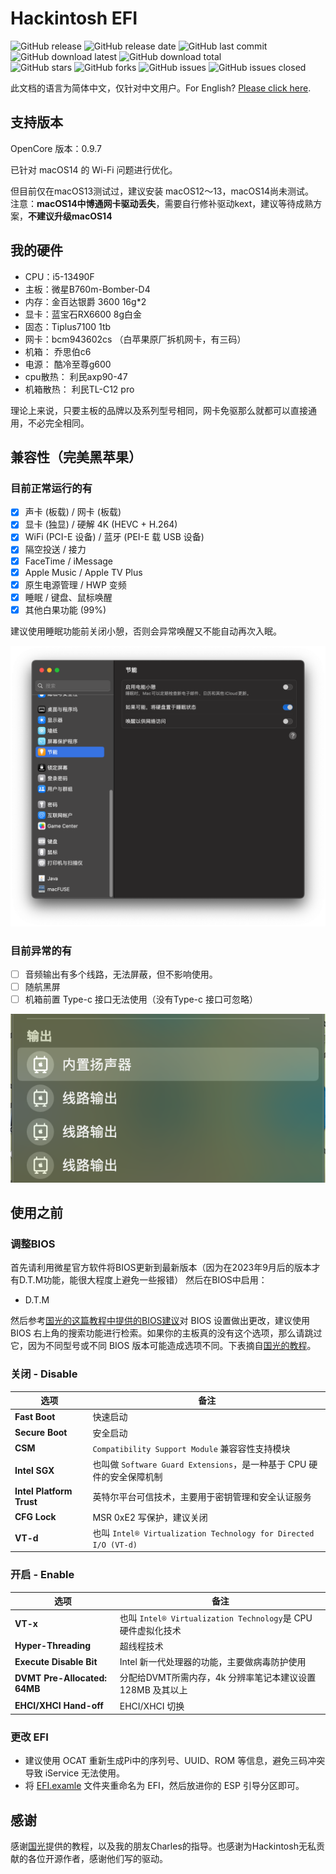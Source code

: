 # Hackintosh EFI

![GitHub release](https://img.shields.io/github/v/release/Gloridust/Hackintosh-msi_b760-i5-13490F?style=flat-square)
![GitHub release date](https://img.shields.io/github/release-date/Gloridust/Hackintosh-msi_b760-i5-13490F?style=flat-square)
![GitHub last commit](https://img.shields.io/github/last-commit/Gloridust/Hackintosh-msi_b760-i5-13490F?style=flat-square)
![GitHub download latest](https://img.shields.io/github/downloads/Gloridust/Hackintosh-msi_b760-i5-13490F/latest/total?style=flat-square)
![GitHub download total](https://img.shields.io/github/downloads/Gloridust/Hackintosh-msi_b760-i5-13490F/total?style=flat-square)  
![GitHub stars](https://img.shields.io/github/stars/Gloridust/Hackintosh-msi_b760-i5-13490F?style=flat-square)
![GitHub forks](https://img.shields.io/github/forks/Gloridust/Hackintosh-msi_b760-i5-13490F?style=flat-square)
![GitHub issues](https://img.shields.io/github/issues/Gloridust/Hackintosh-msi_b760-i5-13490F?style=flat-square)
![GitHub issues closed](https://img.shields.io/github/issues-closed/Gloridust/Hackintosh-msi_b760-i5-13490F?style=flat-square)  

此文档的语言为简体中文，仅针对中文用户。For English? [Please click here](https://github.com/Gloridust/Hackintosh-msi_b760-i5-/README_en.md).


## 支持版本

OpenCore 版本：0.9.7

已针对 macOS14 的 Wi-Fi 问题进行优化。

但目前仅在macOS13测试过，建议安装 macOS12～13，macOS14尚未测试。  
注意：**macOS14中博通网卡驱动丢失**，需要自行修补驱动kext，建议等待成熟方案，**不建议升级macOS14**

## 我的硬件

- CPU：i5-13490F
- 主板：微星B760m-Bomber-D4
- 内存：金百达银爵 3600 16g*2
- 显卡：蓝宝石RX6600 8g白金
- 固态：Tiplus7100 1tb
- 网卡：bcm943602cs （白苹果原厂拆机网卡，有三码）
- 机箱： 乔思伯c6
- 电源： 酷冷至尊g600
- cpu散热： 利民axp90-47
- 机箱散热： 利民TL-C12 pro

理论上来说，只要主板的品牌以及系列型号相同，网卡免驱那么就都可以直接通用，不必完全相同。  

## 兼容性（完美黑苹果）

### 目前正常运行的有

- [x] 声卡 (板载) / 网卡 (板载)
- [x] 显卡 (独显) / 硬解 4K (HEVC + H.264)
- [x] WiFi (PCI-E 设备) / 蓝牙 (PEI-E 载 USB 设备)
- [x] 隔空投送 / 接力
- [x] FaceTime / iMessage
- [x] Apple Music / Apple TV Plus
- [x] 原生电源管理 / HWP 变频
- [x] 睡眠 / 键盘、鼠标唤醒
- [x] 其他白果功能 (99%)

建议使用睡眠功能前关闭小憩，否则会异常唤醒又不能自动再次入眠。

![sleep_fix](/readme_src/sleep_fix.png)

### 目前异常的有

- [ ] 音频输出有多个线路，无法屏蔽，但不影响使用。
- [ ] 随航黑屏
- [ ] 机箱前置 Type-c 接口无法使用（没有Type-c 接口可忽略）

![voice_output_error](/readme_src/voice_output_error.png)

## 使用之前

### 调整BIOS
首先请利用微星官方软件将BIOS更新到最新版本（因为在2023年9月后的版本才有D.T.M功能，能很大程度上避免一些报错）
然后在BIOS中启用：
- D.T.M

然后参考[国光的这篇教程中提供的BIOS建议](https://apple.sqlsec.com/3-%E5%87%86%E5%A4%87%E5%B7%A5%E4%BD%9C/3-1/#intel-bios)对 BIOS 设置做出更改，建议使用 BIOS 右上角的搜索功能进行检索。如果你的主板真的没有这个选项，那么请跳过它，因为不同型号或不同 BIOS 版本可能造成选项不同。下表摘自[国光的教程](https://apple.sqlsec.com/3-%E5%87%86%E5%A4%87%E5%B7%A5%E4%BD%9C/3-1/#intel-bios)。
### 关闭 - Disable

| 选项                     | 备注                                                         |
| ------------------------ | ------------------------------------------------------------ |
| **Fast Boot**            | 快速启动                                                     |
| **Secure Boot**          | 安全启动                                                     |
| **CSM**                  | `Compatibility Support Module` 兼容容性支持模块              |
| **Intel SGX**            | 也叫做 `Software Guard Extensions`，是一种基于 CPU 硬件的安全保障机制 |
| **Intel Platform Trust** | 英特尔平台可信技术，主要用于密钥管理和安全认证服务           |
| **CFG Lock**             | MSR 0xE2 写保护，建议关闭                                    |
| **VT-d**                 | 也叫 `Intel® Virtualization Technology for Directed I/O (VT-d)` |


### 开启 - Enable

| 选项                                  | 备注                                                         |
| ------------------------------------- | ------------------------------------------------------------ |
| **VT-x**                              | 也叫 `Intel® Virtualization Technology`是 CPU 硬件虚拟化技术 |
| **Hyper-Threading**                   | 超线程技术                                                   |
| **Execute Disable Bit**               | Intel 新一代处理器的功能，主要做病毒防护使用                 |
| **DVMT Pre-Allocated: 64MB**          | 分配给DVMT所需内存，4k 分辨率笔记本建议设置 128MB 及其以上   |
| **EHCI/XHCI Hand-off**                | EHCI/XHCI 切换                                               |

### 更改 EFI
- 建议使用 OCAT 重新生成Pi中的序列号、UUID、ROM 等信息，避免三码冲突导致 iService 无法使用。
- 将 [EFI.examle](/EFI.example/) 文件夹重命名为 EFI，然后放进你的 ESP 引导分区即可。


## 感谢
感谢[国光](https://github.com/sqlsec)提供的教程，以及我的朋友Charles的指导。也感谢为Hackintosh无私贡献的各位开源作者，感谢他们写的驱动。
